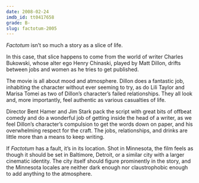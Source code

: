 ```yaml
---
date: 2008-02-24
imdb_id: tt0417658
grade: B-
slug: factotum-2005
---
```


_Factotum_ isn’t so much a story as a slice of life.

In this case, that slice happens to come from the world of writer Charles Bukowski, whose alter ego Henry Chinaski, played by Matt Dillon, drifts between jobs and women as he tries to get published.

The movie is all about mood and atmosphere. Dillon does a fantastic job, inhabiting the character without ever seeming to try, as do Lili Taylor and Marisa Tomei as two of Dillon’s character’s failed relationships. They all look and, more importantly, feel authentic as various casualties of life.

Director Bent Hamer and Jim Stark pack the script with great bits of offbeat comedy and do a wonderful job of getting inside the head of a writer, as we feel Dillon’s character’s compulsion to get the words down on paper, and his overwhelming respect for the craft. The jobs, relationships, and drinks are little more than a means to keep writing.

If _Factotum_ has a fault, it’s in its location. Shot in Minnesota, the film feels as though it should be set in Baltimore, Detroit, or a similar city with a larger cinematic identity. The city itself should figure prominently in the story, and the Minnesota locales are neither dark enough nor claustrophobic enough to add anything to the atmosphere.
